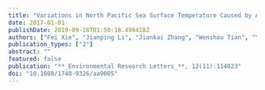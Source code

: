 ```yaml
---
title: "Variations in North Pacific Sea Surface Temperature Caused by Arctic Stratospheric Ozone Anomalies"
date: 2017-01-01
publishDate: 2019-09-18T01:50:18.499418Z
authors: ["Fei Xie", "Jianping Li", "Jiankai Zhang", "Wenshou Tian", "Yongyun Hu", "Sen Zhao", "Cheng Sun", "Ruiqiang Ding", "Juan Feng", "Yun Yang"]
publication_types: ["2"]
abstract: ""
featured: false
publication: "**_Environmental Research Letters_**, 12(11):114023"
doi: "10.1088/1748-9326/aa9005"
---
```


